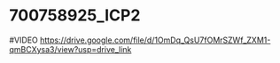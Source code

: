 # 700758925_ICP2
#VIDEO   https://drive.google.com/file/d/1OmDq_QsU7fOMrSZWf_ZXM1-qmBCXysa3/view?usp=drive_link
